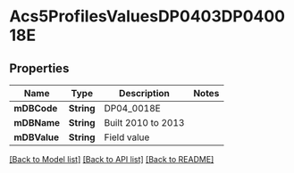 # Acs5ProfilesValuesDP0403DP040018E

## Properties
Name | Type | Description | Notes
------------ | ------------- | ------------- | -------------
**mDBCode** | **String** | DP04_0018E | 
**mDBName** | **String** | Built 2010 to 2013 | 
**mDBValue** | **String** | Field value | 

[[Back to Model list]](../README.md#documentation-for-models) [[Back to API list]](../README.md#documentation-for-api-endpoints) [[Back to README]](../README.md)


